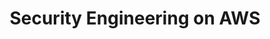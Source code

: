 ---
title: "Security Engineering on AWS"
courseThumb: images/courses/aws.jpg
# page title background image
bg_image: ""
# meta description
description : "Gain a comprehensive understanding of security features when running workloads in AWS."
---